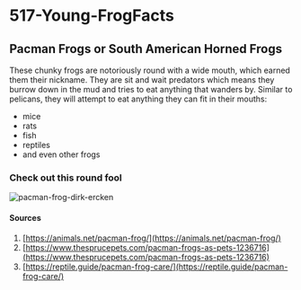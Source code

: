 # 517-Young-FrogFacts
## Pacman Frogs or South American Horned Frogs
These chunky frogs are notoriously round with a wide mouth, which earned them their nickname.
They are sit and wait predators which means they burrow down in the mud and tries to eat anything that wanders by.
Similar to pelicans, they will attempt to eat anything they can fit in their mouths:
* mice
* rats
* fish
* reptiles
* and even other frogs

### Check out this round fool
![pacman-frog-dirk-ercken](https://github.com/user-attachments/assets/2d8dbf1a-d718-490a-b9ef-2dcecacabf0d)

#### Sources
1. [https://animals.net/pacman-frog/](https://animals.net/pacman-frog/)
2. [https://www.thesprucepets.com/pacman-frogs-as-pets-1236716](https://www.thesprucepets.com/pacman-frogs-as-pets-1236716)
3. [https://reptile.guide/pacman-frog-care/](https://reptile.guide/pacman-frog-care/)
